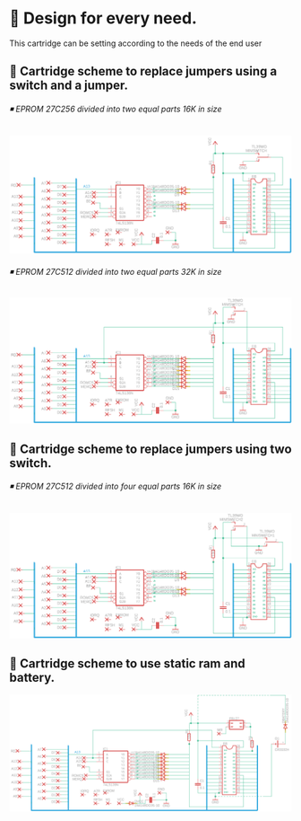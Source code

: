 # 🔹 Design for every need.

This cartridge can be setting according to the needs of the end user


## 🔹 Cartridge scheme to replace jumpers using a switch and a jumper.

###### ◾ EPROM 27C256 divided into two equal parts 16K in size
<img src="switch_27C256.png" width="700" heigth="500">

###### ◾ EPROM 27C512 divided into two equal parts 32K in size
<img src="switch_x1__27C512_.png" width="700" heigth="500">

## 🔹 Cartridge scheme to replace jumpers using two switch.

###### ◾ EPROM 27C512 divided into four equal parts 16K in size
<img src="switch_x2__27C512_.png" width="700" heigth="500">

## 🔸 Cartridge scheme to use static ram and battery.

<img src="Scheme_cart_sram.png" width="700" heigth="500">
 
